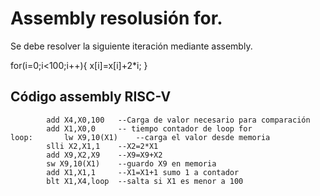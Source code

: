 # Assembly resolusión for.

Se debe resolver la siguiente iteración mediante assembly.

for(i=0;i<100;i++){
	x[i]=x[i]+2*i;
}

## Código assembly RISC-V
```
		add X4,X0,100	--Carga de valor necesario para comparación
		add X1,X0,0		-- tiempo contador de loop for 
loop:		lw X9,10(X1)    --carga el valor desde memoria
		slli X2,X1,1	--X2=2*X1
		add X9,X2,X9	--X9=X9+X2
		sw X9,10(X1)	--guardo X9 en memoria
		add X1,X1,1		--X1=X1+1 sumo 1 a contador
		blt X1,X4,loop 	--salta si X1 es menor a 100
```